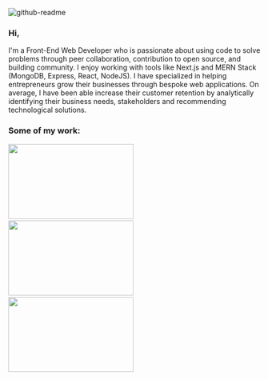 ![github-readme](https://user-images.githubusercontent.com/15114201/116810798-ae445280-ab3d-11eb-9125-132d5c50f712.png)

### Hi,

I'm a Front-End Web Developer who is passionate about using code to solve problems through peer collaboration, contribution to open source, and building community. I enjoy working with tools like Next.js and MERN Stack (MongoDB, Express, React, NodeJS). I have specialized in helping entrepreneurs grow their businesses through bespoke web applications. On average, I have been able increase their customer retention by analytically identifying their business needs, stakeholders and recommending technological solutions.

### Some of my work:

<a href="https://puredrinks.co.uk/" target="_blank"><img src="https://user-images.githubusercontent.com/15114201/116819858-f5483d00-ab69-11eb-9a25-8959ca4542bd.png" alt="" width="250" height="150"/></a> &nbsp;
<a href="https://foodfit.ellispace.com/" target="_blank"><img src="https://user-images.githubusercontent.com/15114201/116819996-b4045d00-ab6a-11eb-91f7-d9f3863da4a7.png" alt="" width="250" height="150"/></a> &nbsp;
<a href="https://community.londonrangers.org.uk/" target="_blank"><img src="https://user-images.githubusercontent.com/15114201/116820067-fd54ac80-ab6a-11eb-8e84-a9d32d9db844.png" alt="" width="250" height="150"/></a>
